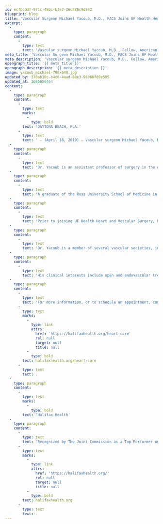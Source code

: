 ```yaml
---
id: ecfbcd3f-971c-48dc-b3e2-26c880c9d862
blueprint: blog
title: 'Vascular Surgeon Michael Yacoub, M.D., FACS Joins UF Health Heart and Vascular Surgery Program at Halifax Health'
excerpt:
  -
    type: paragraph
    content:
      -
        type: text
        text: 'Vascular surgeon Michael Yacoub, M.D., Fellow, American College of Surgeons, has joined the University of Florida Heart and Vascular Surgery program at Halifax Health.'
meta_title: 'Vascular Surgeon Michael Yacoub, M.D., FACS Joins UF Health Heart and Vascular Surgery Program at Halifax Health'
meta_description: 'Vascular surgeon Michael Yacoub, M.D., Fellow, American College of Surgeons, has joined the University of Florida Heart and Vascular Surgery program at Halifax Health.'
opengraph_title: '{{ meta_title }}'
opengraph_description: '{{ meta_description }}'
image: yacoub_michael-798x640.jpg
updated_by: 370ab10c-b4c0-4aad-88e3-96966f89e595
updated_at: 1695656464
content:
  -
    type: paragraph
    content:
      -
        type: text
        marks:
          -
            type: bold
        text: 'DAYTONA BEACH, FLA.'
      -
        type: text
        text: ' – (April 18, 2019) – Vascular surgeon Michael Yacoub, M.D., Fellow, American College of Surgeons, has joined the University of Florida Heart and Vascular Surgery program at Halifax Health.'
  -
    type: paragraph
    content:
      -
        type: text
        text: "Dr. Yacoub is an assistant professor of surgery in the division of vascular surgery and endovascular therapy at the University of Florida College of Medicine.\_ He is board-certified in both vascular surgery and general surgery."
  -
    type: paragraph
    content:
      -
        type: text
        text: "A graduate of the Ross University School of Medicine in Dominica, Dr. Yacoub completed his general surgery residency at St. John Hospital and Medical Center in Detroit, where he served as chief resident.\_ Subsequently, he completed a vascular surgery fellowship at West Virginia University School of Medicine.\_ Dr. Yacoub also completed an advanced aortic fellowship at the Mayo Clinic School of Graduate Medical Education in Minnesota, which focuses on treating complex thoracoabdominal aortic aneurysms using fenestrated-branched endografts."
  -
    type: paragraph
    content:
      -
        type: text
        text: "Prior to joining UF Health Heart and Vascular Surgery, he practiced at West Virginia University School of Medicine where he served as an assistant professor of surgery and trained vascular residents and fellows.\_ During this time, he published multiple articles in peer-reviewed journals and authored multiple book chapters in the field of vascular surgery.\_ He also serves as a peer reviewer for multiple vascular journals."
  -
    type: paragraph
    content:
      -
        type: text
        text: 'Dr. Yacoub is a member of several vascular societies, including the Society of Vascular Surgery, the Southern Vascular Society and the Eastern Vascular Society.'
  -
    type: paragraph
    content:
      -
        type: text
        text: 'His clinical interests include open and endovascular treatment of aortic aneurysms and aortic dissection, minimally invasive treatment of thoracoabdominal aneurysms using fenestrated-branched endografts, and open treatment of mesenteric occlusive disease.'
  -
    type: paragraph
    content:
      -
        type: text
        text: 'For more information, or to schedule an appointment, contact UF Health Heart and Vascular Surgery at Halifax Health by calling 386.226.2662 or visit '
      -
        type: text
        marks:
          -
            type: link
            attrs:
              href: 'https://halifaxhealth.org/heart-care'
              rel: null
              target: null
              title: null
          -
            type: bold
        text: halifaxhealth.org/heart-care
      -
        type: text
        text: .
  -
    type: paragraph
    content:
      -
        type: text
        marks:
          -
            type: bold
        text: 'Halifax Health'
  -
    type: paragraph
    content:
      -
        type: text
        text: "Recognized by The Joint Commission as a Top Performer on Key Quality Measures, Halifax Health serves Volusia and Flagler counties, providing a continuum of healthcare services through a network of organizations including a tertiary hospital, community hospital, freestanding emergency department, an urgent care, psychiatric services, a cancer treatment center with five outreach locations, the area’s largest hospice, a center for inpatient rehabilitation, outpatient rehabilitation clinics, primary care walk-in clinics, a walk-in clinic specializing in women’s health, a pediatric care community clinic, three children’s medical practices, a home healthcare agency, and an exclusive provider organization.\_ Halifax Health offers the area’s only Level II Trauma Center, Comprehensive Stroke Center, Pediatric Intensive Care Unit, Pediatric Emergency Department, Child and Adolescent Behavioral Services, complete Neurosurgical Services, OB Emergency Department and Level III Neonatal Intensive Care Unit that cares for babies born earlier than 28 weeks.\_ For more information, visit "
      -
        type: text
        marks:
          -
            type: link
            attrs:
              href: 'https://halifaxhealth.org/'
              rel: null
              target: null
              title: null
          -
            type: bold
        text: halifaxhealth.org
      -
        type: text
        text: .
---
```

